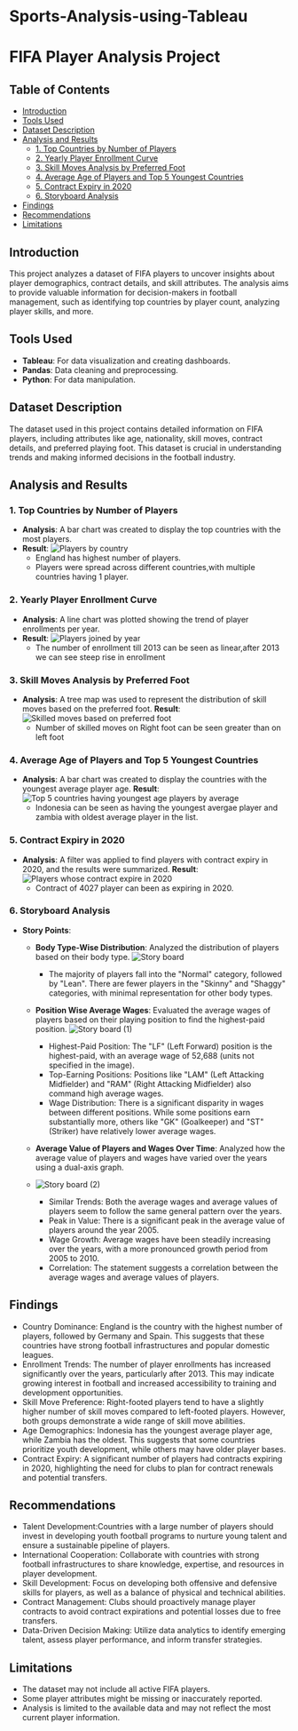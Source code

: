 # Sports-Analysis-using-Tableau
# FIFA Player Analysis Project

## Table of Contents
- [Introduction](#introduction)
- [Tools Used](#tools-used)
- [Dataset Description](#dataset-description)
- [Analysis and Results](#analysis-and-results)
  - [1. Top Countries by Number of Players](#1-top-countries-by-number-of-players)
  - [2. Yearly Player Enrollment Curve](#2-yearly-player-enrollment-curve)
  - [3. Skill Moves Analysis by Preferred Foot](#3-skill-moves-analysis-by-preferred-foot)
  - [4. Average Age of Players and Top 5 Youngest Countries](#4-average-age-of-players-and-top-5-youngest-countries)
  - [5. Contract Expiry in 2020](#5-contract-expiry-in-2020)
  - [6. Storyboard Analysis](#6-storyboard-analysis)
- [Findings](#findings)
- [Recommendations](#recommendations)
- [Limitations](#limitations)

## Introduction
This project analyzes a dataset of FIFA players to uncover insights about player demographics, contract details, and skill attributes. The analysis aims to provide valuable information for decision-makers in football management, such as identifying top countries by player count, analyzing player skills, and more.

## Tools Used
- **Tableau**: For data visualization and creating dashboards.
- **Pandas**: Data cleaning and preprocessing.
- **Python**: For data manipulation.

## Dataset Description
The dataset used in this project contains detailed information on FIFA players, including attributes like age, nationality, skill moves, contract details, and preferred playing foot. This dataset is crucial in understanding trends and making informed decisions in the football industry.

## Analysis and Results

### 1. Top Countries by Number of Players
- **Analysis**: A bar chart was created to display the top countries with the most players.
- **Result**: ![Players by country](https://github.com/user-attachments/assets/0b284910-6382-4679-a8fd-8bbab047884a)
  - England has highest number of players.
  - Players were spread across different countries,with multiple countries having 1 player.


### 2. Yearly Player Enrollment Curve
- **Analysis**: A line chart was plotted showing the trend of player enrollments per year.
- **Result**: ![Players joined by year](https://github.com/user-attachments/assets/1fd351b9-7838-449b-9b48-d86d774f398a)
  - The number of enrollment till 2013 can be seen as linear,after 2013 we can see steep rise in enrollment


### 3. Skill Moves Analysis by Preferred Foot
- **Analysis**: A tree map was used to represent the distribution of skill moves based on the preferred foot.
  **Result**: ![Skilled moves based on preferred foot](https://github.com/user-attachments/assets/29196cbe-362e-4b2b-8cb1-44d9f161f759)
  - Number of skilled moves on Right foot can be seen greater than on left foot


### 4. Average Age of Players and Top 5 Youngest Countries
- **Analysis**: A bar chart was created to display the countries with the youngest average player age.
 **Result**: ![Top 5 countries having youngest age players by average](https://github.com/user-attachments/assets/4aa08865-9fb7-4835-ac4a-829c7008e8a9)
  - Indonesia can be seen as having the youngest avergae player and zambia with oldest average player in the list. 


### 5. Contract Expiry in 2020
- **Analysis**: A filter was applied to find players with contract expiry in 2020, and the results were summarized.
 **Result**: ![Players whose contract expire in 2020](https://github.com/user-attachments/assets/deb9078a-632b-4d98-834b-74d55cece138)
  - Contract of 4027 player can been as expiring in 2020.


### 6. Storyboard Analysis
- **Story Points**:
  - **Body Type-Wise Distribution**: Analyzed the distribution of players based on their body type.
    ![Story board](https://github.com/user-attachments/assets/34d43b98-5bec-45c6-8150-e15c98c8b29a)
    - The majority of players fall into the "Normal" category, followed by "Lean". There are fewer players in the "Skinny" and "Shaggy" categories, with minimal representation for other body types.

  - **Position Wise Average Wages**: Evaluated the average wages of players based on their playing position to find the highest-paid position.
    ![Story board (1)](https://github.com/user-attachments/assets/6b268618-7339-40d3-8158-b9073b16a240)
    - Highest-Paid Position: The "LF" (Left Forward) position is the highest-paid, with an average wage of 52,688 (units not specified in the image).
    - Top-Earning Positions: Positions like "LAM" (Left Attacking Midfielder) and "RAM" (Right Attacking Midfielder) also command high average wages.
    - Wage Distribution: There is a significant disparity in wages between different positions. While some positions earn substantially more, others like "GK" (Goalkeeper) and "ST" (Striker) have relatively lower average wages. 

  - **Average Value of Players and Wages Over Time**: Analyzed how the average value of players and wages have varied over the years using a dual-axis graph.
  - ![Story board (2)](https://github.com/user-attachments/assets/a6dba3ff-95aa-4311-aee1-a51f965d0d30)
    - Similar Trends: Both the average wages and average values of players seem to follow the same general pattern over the years.
    - Peak in Value: There is a significant peak in the average value of players around the year 2005.
    - Wage Growth: Average wages have been steadily increasing over the years, with a more pronounced growth period from 2005 to 2010.
    - Correlation: The statement suggests a correlation between the average wages and average values of players.


## Findings
- Country Dominance: England is the country with the highest number of players, followed by Germany and Spain. This suggests that these countries have strong football infrastructures and popular domestic leagues.
- Enrollment Trends: The number of player enrollments has increased significantly over the years, particularly after 2013. This may indicate growing interest in football and increased accessibility to training and development opportunities.
- Skill Move Preference: Right-footed players tend to have a slightly higher number of skill moves compared to left-footed players. However, both groups demonstrate a wide range of skill move abilities.
- Age Demographics: Indonesia has the youngest average player age, while Zambia has the oldest. This suggests that some countries prioritize youth development, while others may have older player bases.
- Contract Expiry: A significant number of players had contracts expiring in 2020, highlighting the need for clubs to plan for contract renewals and potential transfers.

## Recommendations
- Talent Development:Countries with a large number of players should invest in developing youth football programs to nurture young talent and ensure a sustainable pipeline of players.
- International Cooperation: Collaborate with countries with strong football infrastructures to share knowledge, expertise, and resources in player development.
- Skill Development: Focus on developing both offensive and defensive skills for players, as well as a balance of physical and technical abilities.
- Contract Management: Clubs should proactively manage player contracts to avoid contract expirations and potential losses due to free transfers.
- Data-Driven Decision Making: Utilize data analytics to identify emerging talent, assess player performance, and inform transfer strategies.

## Limitations
- The dataset may not include all active FIFA players.
- Some player attributes might be missing or inaccurately reported.
- Analysis is limited to the available data and may not reflect the most current player information.

